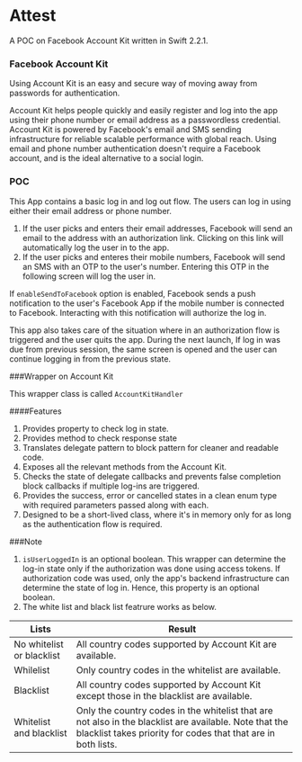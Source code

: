 # Attest
A POC on Facebook Account Kit written in Swift 2.2.1.

### Facebook Account Kit

Using Account Kit is an easy and secure way of moving away from passwords for authentication.

Account Kit helps people quickly and easily register and log into the app using their phone number or email address as a passwordless credential. Account Kit is powered by Facebook's email and SMS sending infrastructure for reliable scalable performance with global reach. Using email and phone number authentication doesn't require a Facebook account, and is the ideal alternative to a social login.

### POC
This App contains a basic log in and log out flow. The users can log in using either their email address or phone number.

1. If the user picks and enters their email addresses, Facebook will send an email to the address with an authorization link. Clicking on this link will automatically log the user in to the app.
2. If the user picks and enteres their mobile numbers, Facebook will send an SMS with an OTP to the user's number. Entering this OTP in the following screen will log the user in.

If `enableSendToFacebook` option is enabled, Facebook sends a push notification to the user's Facebook App if the mobile number is connected to Facebook. Interacting with this notification will authorize the log in.

This app also takes care of the situation where in an authorization flow is triggered and the user quits the app. During the next launch, If log in was due from previous session, the same screen is opened and the user can continue logging in from the previous state.

###Wrapper on Account Kit

This wrapper class is called `AccountKitHandler`

####Features
1. Provides property to check log in state.
2. Provides method to check response state
3. Translates delegate pattern to block pattern for cleaner and readable code.
4. Exposes all the relevant methods from the Account Kit.
5. Checks the state of delegate callbacks and prevents false completion block callbacks if multiple log-ins are triggered.
6. Provides the success, error or cancelled states in a clean enum type with required parameters passed along with each.
7. Designed to be a short-lived class, where it's in memory only for as long as the authentication flow is required.


###Note
1. `isUserLoggedIn` is an optional boolean. This wrapper can determine the log-in state only if the authorization was done using access tokens. If authorization code was used, only the app's backend infrastructure can determine the state of log in. Hence, this property is an optional boolean.
2. The white list and black list featrure works as below.

| Lists                     | Result                                                                                                                                                                  |
|---------------------------|-------------------------------------------------------------------------------------------------------------------------------------------------------------------------|
| No whitelist or blacklist | All country codes supported by Account Kit are available.                                                                                                               |
| Whilelist                 | Only country codes in the whitelist are available.                                                                                                                      |
| Blacklist                 | All country codes supported by Account Kit except those in the blacklist are available.                                                                                 |
| Whitelist and blacklist   | Only the country codes in the whitelist that are not also in the blacklist are available. Note that the blacklist takes priority for codes that that are in both lists. |
